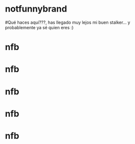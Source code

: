 # notfunnybrand


#Qué haces aquí???, has llegado muy lejos mi buen stalker... y probablemente ya sé quien eres :) 
# nfb
# nfb
# nfb
# nfb
# nfb
